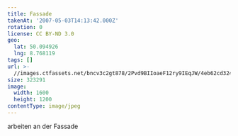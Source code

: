 ```yaml
---
title: Fassade
takenAt: '2007-05-03T14:13:42.000Z'
rotation: 0
license: CC BY-ND 3.0
geo:
  lat: 50.094926
  lng: 8.768119
tags: []
url: >-
  //images.ctfassets.net/bncv3c2gt878/2Pvd9BIIoaeF12ry9IEqJW/4eb62cd324b87d61158fb6701f9946e1/fassade_4505159174_o
size: 323291
image:
  width: 1600
  height: 1200
contentType: image/jpeg
---
```


arbeiten an der Fassade
